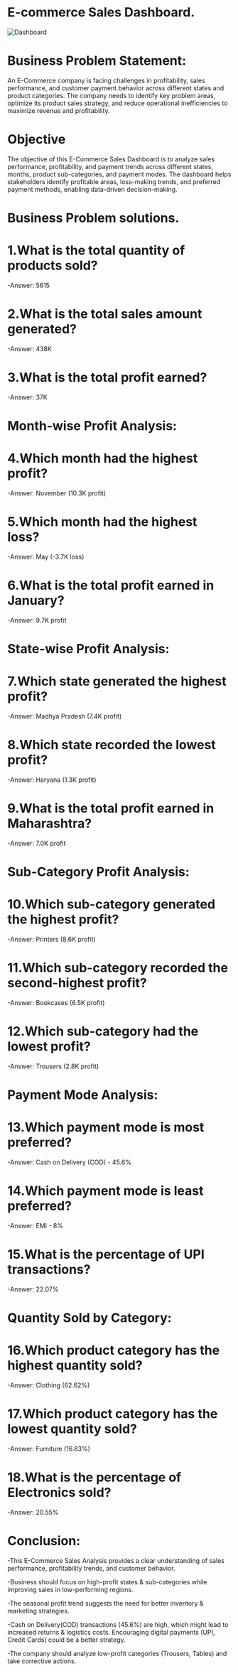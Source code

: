 # E-commerce Sales Dashboard.

![Dashboard](https://github.com/Mahadevkempe/Power-BI_Project/blob/main/E-commerce%20Sales%20Analysis/Dashboard.png)

# Business Problem Statement:
An E-Commerce company is facing challenges in profitability, sales performance, and customer payment behavior across different states and product categories. The company needs to identify key problem areas, optimize its product sales strategy, and reduce operational inefficiencies to maximize revenue and profitability.

# Objective
The objective of this E-Commerce Sales Dashboard is to analyze sales performance, profitability, and payment trends across different states, months, product sub-categories, and payment modes. The dashboard helps stakeholders identify profitable areas, loss-making trends, and preferred payment methods, enabling data-driven decision-making.

# Business Problem solutions.
# 1.What is the total quantity of products sold?

-Answer: 5615

# 2.What is the total sales amount generated?

-Answer: 438K

# 3.What is the total profit earned?

-Answer: 37K 

# Month-wise Profit Analysis:
# 4.Which month had the highest profit?

-Answer: November (10.3K profit)

# 5.Which month had the highest loss?

-Answer: May (-3.7K loss)

# 6.What is the total profit earned in January?

-Answer: 9.7K profit

# State-wise Profit Analysis:
# 7.Which state generated the highest profit?

-Answer: Madhya Pradesh (7.4K profit)

# 8.Which state recorded the lowest profit?

-Answer: Haryana (1.3K profit)

# 9.What is the total profit earned in Maharashtra?

-Answer: 7.0K profit 

# Sub-Category Profit Analysis: 
# 10.Which sub-category generated the highest profit?

-Answer: Printers (8.6K profit)

# 11.Which sub-category recorded the second-highest profit?

-Answer: Bookcases (6.5K profit)

# 12.Which sub-category had the lowest profit?

-Answer: Trousers (2.8K profit) 

# Payment Mode Analysis:
# 13.Which payment mode is most preferred?

-Answer: Cash on Delivery (COD) - 45.6%

# 14.Which payment mode is least preferred?

-Answer: EMI - 8%

# 15.What is the percentage of UPI transactions?

-Answer: 22.07% 

# Quantity Sold by Category:
# 16.Which product category has the highest quantity sold?

-Answer: Clothing (62.62%)

# 17.Which product category has the lowest quantity sold?

-Answer: Furniture (16.83%)

# 18.What is the percentage of Electronics sold?

-Answer: 20.55% 

# Conclusion:
-This E-Commerce Sales Analysis provides a clear understanding of sales performance, profitability trends, and customer behavior.

-Business should focus on high-profit states & sub-categories while improving sales in low-performing regions.

-The seasonal profit trend suggests the need for better inventory & marketing strategies.

-Cash on Delivery(COD) transactions (45.6%) are high, which might lead to increased returns & logistics costs. Encouraging digital payments (UPI, Credit Cards) could be a better strategy.

-The company should analyze low-profit categories (Trousers, Tables) and take corrective actions.
